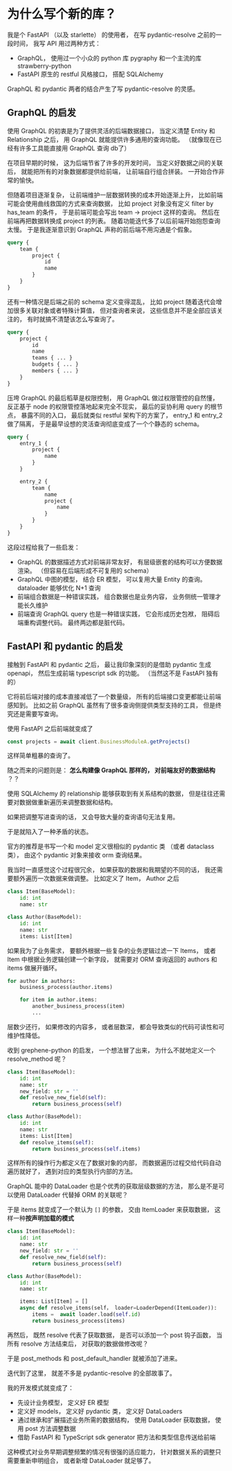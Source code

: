# 为什么写个新的库？

我是个 FastAPI （以及 starlette） 的使用者， 在写 pydantic-resolve 之前的一段时间， 我写 API 用过两种方式：

- GraphQL， 使用过一个小众的 python 库 pygraphy 和一个主流的库 strawberry-python
- FastAPI 原生的 restful 风格接口， 搭配 SQLAlchemy

GraphQL 和 pydantic 两者的结合产生了写 pydantic-resolve 的灵感。

## GraphQL 的启发

使用 GraphQL 的初衷是为了提供灵活的后端数据接口， 当定义清楚 Entity 和 Relationship 之后， 用 GraphQL 就能提供许多通用的查询功能。 （就像现在已经有许多工具能直接用 GraphQL 查询 db了）

在项目早期的时候， 这为后端节省了许多的开发时间， 当定义好数据之间的关联后， 就能把所有的对象数据都提供给前端， 让前端自行组合拼装。 一开始合作非常的愉快。

但随着项目逐渐复杂， 让前端维护一层数据转换的成本开始逐渐上升， 比如前端可能会使用曲线救国的方式来查询数据， 比如 project 对象没有定义 filter by has_team 的条件， 于是前端可能会写出 team -> project 这样的查询。 然后在前端再把数据转换成 project 的列表。 随着功能迭代多了以后前端开始抱怨查询太慢。 于是我逐渐意识到 GraphQL 声称的前后端不用沟通是个假象。

```graphql
query {
    team {
        project {
            id
            name
        }
    }
}
```


还有一种情况是后端之前的 schema 定义变得混乱， 比如 project 随着迭代会增加很多关联对象或者特殊计算值， 但对查询者来说， 这些信息并不是全部应该关注的， 有时就搞不清楚该怎么写查询了。

```graphql
query {
    project {
        id
        name
        teams { ... }
        budgets { ... }
        members { ... }
    }
}
```

压垮 GraphQL 的最后稻草是权限控制， 用 GraphQL 做过权限管控的自然懂， 反正基于 node 的权限管控落地起来完全不现实， 最后的妥协利用 query 的根节点， 暴露不同的入口， 最后就类似 restful 架构下的方案了， entry_1 和 entry_2 做了隔离， 于是最早设想的灵活查询彻底变成了一个个静态的 schema。

```graphql
query {
    entry_1 {
        project {
            name
        }
    }

    entry_2 {
        team {
            name
            project {
                name
            }
        }
    }
}
```

这段过程给我了一些启发：

- GraphQL 的数据描述方式对前端非常友好， 有层级嵌套的结构可以方便数据渲染。 （但容易在后端形成不可复用的 schema）
- GraphQL 中图的模型， 结合 ER 模型， 可以复用大量 Entity 的查询。 dataloader 能够优化 N+1 查询
- 前端组合数据是一种错误实践， 组合数据也是业务内容， 业务侧统一管理才能长久维护
- 前端查询 GraphQL query 也是一种错误实践， 它会形成历史包袱， 阻碍后端重构调整代码。 最终两边都是脏代码。


## FastAPI 和 pydantic 的启发

接触到 FastAPI 和 pydantic 之后， 最让我印象深刻的是借助 pydantic 生成 openapi， 然后生成前端 typescript sdk 的功能。 （当然这不是 FastAPI 独有的）

它将前后端对接的成本直接减低了一个数量级， 所有的后端接口变更都能让前端感知到。 比如之前 GraphQL 虽然有了很多查询侧提供类型支持的工具， 但是终究还是需要写查询。

使用 FastAPI 之后前端就变成了 

```js
const projects = await client.BusinessModuleA.getProjects()
```

这样简单粗暴的查询了。

随之而来的问题则是： **怎么构建像 GraphQL 那样的， 对前端友好的数据结构** ？？

使用 SQLAlchemy 的 relationship 能够获取到有关系结构的数据， 但是往往还需要对数据做重新遍历来调整数据和结构。 

如果把调整写进查询的话， 又会导致大量的查询语句无法复用。

于是就陷入了一种矛盾的状态。

官方的推荐是书写一个和 model 定义很相似的 pydantic 类 （或者 dataclass 类）， 由这个 pydantic 对象来接收 orm 查询结果。

我当时一直感觉这个过程很冗余， 如果获取的数据和我期望的不同的话， 我还需要额外遍历一次数据来做调整。 比如定义了 Item， Author 之后

```python
class Item(BaseModel):
    id: int
    name: str

class Author(BaseModel):
    id: int
    name: str
    items: List[Item]
```

如果我为了业务需求， 要额外根据一些复杂的业务逻辑过滤一下 Items， 或者 Item 中根据业务逻辑创建一个新字段， 就需要对 ORM 查询返回的 authors 和 items 做展开循环。 

```python
for author in authors:
    business_process(author.items)

    for item in author.items:
        another_business_process(item)
        ...
```

层数少还行， 如果修改的内容多， 或者层数深， 都会导致类似的代码可读性和可维护性降低。 

收到 grephene-python 的启发， 一个想法冒了出来， 为什么不就地定义一个 resolve_method 呢？

```python
class Item(BaseModel):
    id: int
    name: str
    new_field: str = ''
    def resolve_new_field(self):
        return business_process(self)

class Author(BaseModel):
    id: int
    name: str
    items: List[Item]
    def resolve_items(self):
        return business_process(self.items)
```

这样所有的操作行为都定义在了数据对象的内部， 而数据遍历过程交给代码自动遍历就好了， 遇到对应的类型执行内部的方法。

GraphQL 能中的 DataLoader 也是个优秀的获取层级数据的方法， 那么是不是可以使用 DataLoader 代替掉 ORM 的关联呢？

于是 items 就变成了一个默认为 `[]` 的参数， 交由 ItemLoader 来获取数据， 这样一种**按声明加载的模式**

```python
class Item(BaseModel):
    id: int
    name: str
    new_field: str = ''
    def resolve_new_field(self):
        return business_process(self)

class Author(BaseModel):
    id: int
    name: str

    items: List[Item] = []
    async def resolve_items(self， loader=LoaderDepend(ItemLoader)):
        items =  await loader.load(self.id)
        return business_process(items)
```

再然后， 既然 resolve 代表了获取数据， 是否可以添加一个 post 钩子函数， 当所有 resolve 方法结束后， 对获取的数据做修改呢？

于是 post_methods 和 post_default_handler 就被添加了进来。

迭代到了这里， 就差不多是 pydantic-resolve 的全部故事了。

我的开发模式就变成了：

- 先设计业务模型， 定义好 ER 模型
- 定义好 models， 定义好 pydantic 类， 定义好 DataLoaders
- 通过继承和扩展描述业务所需的数据结构， 使用 DataLoader 获取数据， 使用 post 方法调整数据
- 借助 FastAPI 和 TypeScript sdk generator 把方法和类型信息传送给前端

这种模式对业务早期调整频繁的情况有很强的适应能力， 针对数据关系的调整只需要重新申明组合， 或者新增 DataLoader 就足够了。

